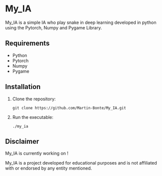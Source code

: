 # My_IA

My_IA is a simple IA who play snake in deep learning developed in python using the Pytorch, Numpy and Pygame Library.

## Requirements

- Python
- Pytorch
- Numpy
- Pygame

## Installation

1. Clone the repository:

    ```
    git clone https://github.com/Martin-Bonte/My_IA.git
    ```

2. Run the executable:

    ```
    ./my_ia
    ```

## Disclaimer

My_IA is currently working on !

My_IA is a project developed for educational purposes and is not affiliated with or endorsed by any entity mentioned.
